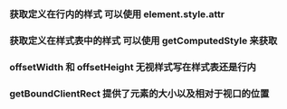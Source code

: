 ### 获取定义在行内的样式 可以使用 element.style.attr

### 获取定义在样式表中的样式 可以使用 getComputedStyle 来获取

### offsetWidth 和 offsetHeight 无视样式写在样式表还是行内

### getBoundClientRect 提供了元素的大小以及相对于视口的位置
